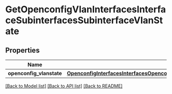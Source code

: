 # GetOpenconfigVlanInterfacesInterfaceSubinterfacesSubinterfaceVlanState

## Properties
Name | Type | Description | Notes
------------ | ------------- | ------------- | -------------
**openconfig_vlanstate** | [**OpenconfigInterfacesInterfacesOpenconfiginterfacesinterfacesSubinterfacesOpenconfigvlanvlanConfig**](OpenconfigInterfacesInterfacesOpenconfiginterfacesinterfacesSubinterfacesOpenconfigvlanvlanConfig.md) |  | [optional] 

[[Back to Model list]](../README.md#documentation-for-models) [[Back to API list]](../README.md#documentation-for-api-endpoints) [[Back to README]](../README.md)


